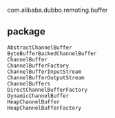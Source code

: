 com.alibaba.dubbo.remoting.buffer

## package
```
AbstractChannelBuffer
ByteBufferBackedChannelBuffer
ChannelBuffer
ChannelBufferFactory
ChannelBufferInputStream
ChannelBufferOutputStream
ChannelBuffers
DirectChannelBufferFactory
DynamicChannelBuffer
HeapChannelBuffer
HeapChannelBufferFactory
```